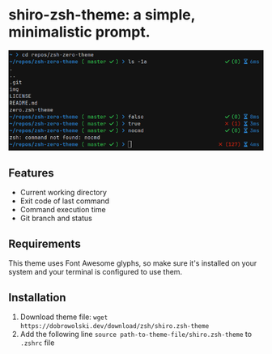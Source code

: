 # shiro-zsh-theme: a simple, minimalistic prompt.

![preview](img/preview.png)

## Features
- Current working directory
- Exit code of last command
- Command execution time
- Git branch and status

## Requirements
This theme uses Font Awesome glyphs, so make sure it's installed on your system and your terminal is configured to use them.

## Installation
1. Download theme file: `wget https://dobrowolski.dev/download/zsh/shiro.zsh-theme`
2. Add the following line `source path-to-theme-file/shiro.zsh-theme` to `.zshrc` file
